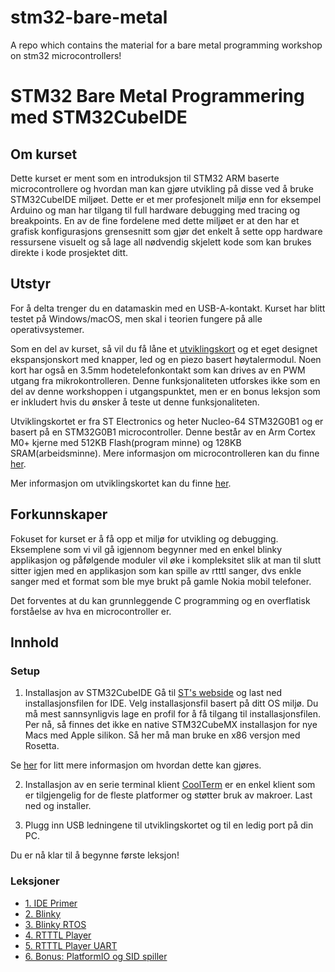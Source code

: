 # stm32-bare-metal
A repo which contains the material for a bare metal programming workshop on stm32 microcontrollers!

# STM32 Bare Metal Programmering med STM32CubeIDE

## Om kurset
Dette kurset er ment som en introduksjon til STM32 ARM baserte microcontrollere og hvordan man kan gjøre utvikling på disse ved å bruke STM32CubeIDE miljøet. Dette er et mer profesjonelt miljø enn for eksempel Arduino og man har tilgang til full hardware debugging med tracing og breakpoints. En av de fine fordelene med dette miljøet er at den har et grafisk konfigurasjons grensesnitt som gjør det enkelt å sette opp hardware ressursene visuelt og så lage all nødvendig skjelett kode som kan brukes direkte i kode prosjektet ditt.

## Utstyr
For å delta trenger du en datamaskin med en USB-A-kontakt. Kurset har blitt testet på Windows/macOS, men skal i teorien fungere på alle operativsystemer.

Som en del av kurset, så vil du få låne et [utviklingskort](https://www.st.com/en/evaluation-tools/nucleo-g0b1re.html) og et eget designet ekspansjonskort med knapper, led og en piezo basert høytalermodul. Noen kort har også en 3.5mm hodetelefonkontakt som kan drives av en PWM utgang fra mikrokontrolleren.  Denne funksjonaliteten utforskes ikke som en del av denne workshoppen i utgangspunktet, men er en bonus leksjon som er inkludert hvis du ønsker å teste ut denne funksjonaliteten.

Utviklingskortet er fra ST Electronics og heter Nucleo-64 STM32G0B1 og er basert på en STM32G0B1 microcontroller. Denne består av en Arm Cortex M0+ kjerne med 512KB Flash(program minne) og 128KB SRAM(arbeidsminne). Mere informasjon om microcontrolleren kan du finne [her](https://www.st.com/en/microcontrollers-microprocessors/stm32g0b1vc.html).

Mer informasjon om utviklingskortet kan du finne [her](https://www.st.com/resource/en/user_manual/dm00452640-stm32-nucleo-64-boards-with-stm32g07xrb-mcus-stmicroelectronics.pdf).

## Forkunnskaper
Fokuset for kurset er å få opp et miljø for utvikling og debugging. Eksemplene som vi vil gå igjennom begynner med en enkel blinky applikasjon og påfølgende moduler vil øke i kompleksitet slik at man til slutt sitter igjen med en applikasjon som kan spille av rtttl sanger, dvs enkle sanger med et format som ble mye brukt på gamle Nokia mobil telefoner.  

Det forventes at du kan grunnleggende C programming og en overflatisk forståelse av hva en microcontroller er.

## Innhold

### Setup
1. Installasjon av STM32CubeIDE
Gå til [ST's webside](https://www.st.com/en/development-tools/stm32cubeide.html#get-software) og last ned installasjonsfilen for IDE.  Velg installasjonsfil basert på ditt OS miljø. Du må mest sannsynligvis lage en profil for å få tilgang til installasjonsfilen. Per nå, så finnes det ikke en native STM32CubeMX installasjon for nye Macs med Apple silikon. Så her må man bruke en x86 versjon med Rosetta.

Se [her](https://community.st.com/s/article/how-to-install-stm32cubeide-on-mac-with-m1-core) for litt mere informasjon om hvordan dette kan gjøres.

2. Installasjon av en serie terminal klient
[CoolTerm](http://freeware.the-meiers.org/) er en enkel klient som er tilgjengelig for de fleste platformer og støtter bruk av makroer.  Last ned og installer.

3. Plugg inn USB ledningene til utviklingskortet og til en ledig port på din PC.

Du er nå klar til å begynne første leksjon!

### Leksjoner
- [1. IDE Primer](./doc/1_ide_primer.md)
- [2. Blinky](./doc/2_blinky.md)
- [3. Blinky RTOS](./doc/3_blinky_rtos.md)
- [4. RTTTL Player](./doc/4_rtttl_player.md)
- [5. RTTTL Player UART](./doc/5_rtttl_player_uart.md)
- [6. Bonus: PlatformIO og SID spiller](./doc/6_platformio_audio.md)